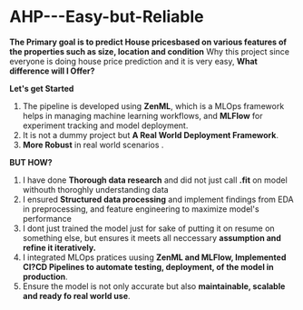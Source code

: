 # AHP---Easy-but-Reliable

**The Primary goal is to predict House pricesbased on various features of the properties such as size, location and condition**
Why this project since everyone is doing house price prediction and it is very easy, **What difference will I Offer?**

**Let's get Started**

1. The pipeline is developed using **ZenML**, which is a MLOps framework helps in managing machine learning workflows, and **MLFlow** for experiment tracking and model deployment.
2. It is not a dummy project but **A Real World Deployment Framework**.
3. **More Robust** in real world scenarios .

**BUT HOW?**
1. I have done **Thorough data research** and did not just call **.fit** on model withouth thoroghly understanding data
2. I ensured **Structured data processing** and implement findings from EDA in preprocessing, and feature engineering to maximize model's performance
3. I dont just trained the model just for sake of putting it on resume on something else, but ensures it meets all neccessary **assumption and refine it iteratively.**
4. I integrated MLOps pratices uusing **ZenML and MLFlow, Implemented CI?CD Pipelines to automate testing, deployment, of the model in production**.
5. Ensure the model is not only accurate but also **maintainable, scalable and ready fo real world use**.
